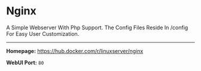 # Nginx

A Simple Webserver With Php Support. The Config Files Reside In /config For Easy User Customization.

---

**Homepage:** https://hub.docker.com/r/linuxserver/nginx

**WebUI Port:** `80`